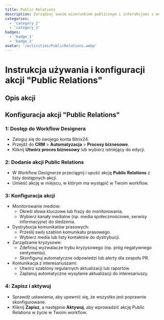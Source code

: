 ```yaml
---
title: Public Relations
description: Zarządzaj swoim wizerunkiem publicznym i interakcjami z mediami w efektywny sposób.
categories: 
  - 'category_2'
  - 'category_3'
badges: 
  - 'badge_1'
  - 'badge_2'
avatar: '/activities/PublicRelations.webp'
---
```

# Instrukcja używania i konfiguracji akcji "Public Relations"

## Opis akcji

## **Konfiguracja akcji "Public Relations"**

### 1: Dostęp do Workflow Designera
- Zaloguj się do swojego konta Bitrix24.
- Przejdź do **CRM** > **Automatyzacja** > **Procesy biznesowe**.
- Kliknij **Utwórz proces biznesowy** lub wybierz istniejący do edycji.

### 2: Dodanie akcji Public Relations
- W Workflow Designerze przeciągnij i upuść akcję **Public Relations** z listy dostępnych akcji.
- Umieść akcję w miejscu, w którym ma wystąpić w Twoim workflow.

### 3: Konfiguracja akcji
- Monitorowanie mediów:
  - Określ słowa kluczowe lub frazy do monitorowania.
  - Wybierz kanały medialne (np. media społecznościowe, serwisy informacyjne) do śledzenia.
- Dystrybucja komunikatów prasowych:
  - Prześlij swój szablon komunikatu prasowego.
  - Wybierz media lub listy kontaktów do dystrybucji.
- Zarządzanie kryzysowe:
  - Zdefiniuj wyzwalacze trybu kryzysowego (np. próg negatywnego sentymentu).
  - Skonfiguruj automatyczne odpowiedzi lub alerty dla zespołu PR.
- Komunikacja z interesariuszami:
  - Utwórz szablony regularnych aktualizacji lub raportów.
  - Zaplanuj automatyczne wysyłanie aktualizacji do interesariuszy.

### 4: Zapisz i aktywuj
- Sprawdź ustawienia, aby upewnić się, że wszystko jest poprawnie skonfigurowane.
- Kliknij **Zapisz**, a następnie **Aktywuj**, aby wprowadzić akcję Public Relations w życie w Twoim workflow.